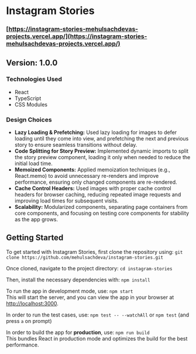 # Instagram Stories

### [https://instagram-stories-mehulsachdevas-projects.vercel.app/](https://instagram-stories-mehulsachdevas-projects.vercel.app/)

## Version: 1.0.0

### Technologies Used

- React
- TypeScript
- CSS Modules

### Design Choices

- **Lazy Loading & Prefetching:** Used lazy loading for images to defer loading until they come into view, and prefetching the next and previous story to ensure seamless transitions without delay.
- **Code Splitting for Story Preview:** Implemented dynamic imports to split the story preview component, loading it only when needed to reduce the initial load time.
- **Memoized Components:** Applied memoization techniques (e.g., React.memo) to avoid unnecessary re-renders and improve performance, ensuring only changed components are re-rendered.
- **Cache Control Headers:** Used images with proper cache control headers for browser caching, reducing repeated image requests and improving load times for subsequent visits.
- **Scalability:** Modularized components, separating page containers from core components, and focusing on testing core components for stability as the app grows.

## Getting Started

To get started with Instagram Stories, first clone the repository using: `git clone https://github.com/mehulsachdeva/instagram-stories.git`

Once cloned, navigate to the project directory: `cd instagram-stories`

Then, install the necessary dependencies with: `npm install`

To run the app in development mode, use: `npm start`<br/>
This will start the server, and you can view the app in your browser at [http://localhost:3000](http://localhost:3000).

In order to run the test cases, use: `npm test -- --watchAll` or `npm test` (and press `a` on prompt)

In order to build the app for <b>production</b>, use: `npm run build`
<br />This bundles React in production mode and optimizes the build for the best performance.
